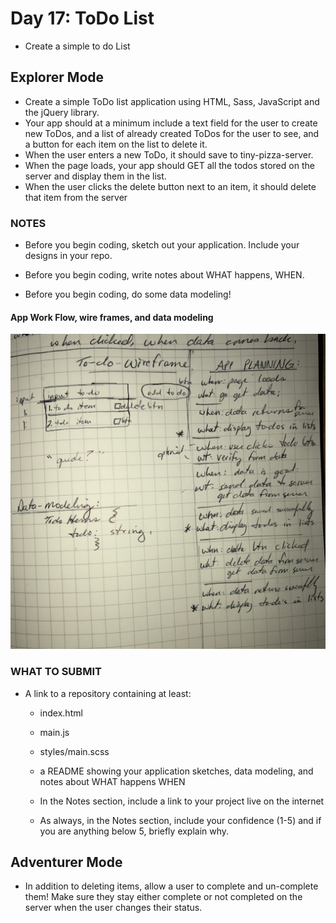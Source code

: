# Day 17: ToDo List
* Create a simple to do List

## Explorer Mode

* Create a simple ToDo list application using HTML, Sass, JavaScript and the jQuery library.
* Your app should at a minimum include a text field for the user to create new ToDos, and a list of already created ToDos for the user to see, and a button for each item on the list to delete it.
* When the user enters a new ToDo, it should save to tiny-pizza-server.
* When the page loads, your app should GET all the todos stored on the server and display them in the list.
* When the user clicks the delete button next to an item, it should delete that item from the server

### NOTES
* Before you begin coding, sketch out your application. Include your designs in your repo.

* Before you begin coding, write notes about WHAT happens, WHEN.
* Before you begin coding, do some data modeling!

#### App Work Flow, wire frames, and data modeling

![alt text](images/IMG_0173.JPG.jpeg "App work flow")

### WHAT TO SUBMIT

* A link to a repository containing at least:
  * index.html
  * main.js
  * styles/main.scss
  * a README showing your application sketches, data modeling, and notes about WHAT happens WHEN

  * In the Notes section, include a link to your project live on the internet
  * As always, in the Notes section, include your confidence (1-5) and if you are anything below 5, briefly explain why.

## Adventurer Mode

* In addition to deleting items, allow a user to complete and un-complete them! Make sure they stay either complete or not completed on the server when the user changes their status.
